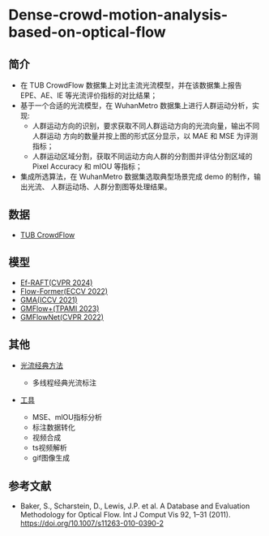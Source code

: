 # Dense-crowd-motion-analysis-based-on-optical-flow

## 简介

- 在 TUB CrowdFlow 数据集上对比主流光流模型，并在该数据集上报告 EPE、AE、IE 等光流评价指标的对比结果；
- 基于一个合适的光流模型，在 WuhanMetro 数据集上进行人群运动分析，实现:
  - 人群运动方向的识别，要求获取不同人群运动方向的光流向量，输出不同人群运动
方向的数量并按上图的形式区分显示，以 MAE 和 MSE 为评测指标；
  - 人群运动区域分割，获取不同运动方向人群的分割图并评估分割区域的 Pixel 
Accuracy 和 mIOU 等指标；
- 集成所选算法，在 WuhanMetro 数据集选取典型场景完成 demo 的制作，输出光流、
人群运动场、人群分割图等处理结果。

## 数据

- [TUB CrowdFlow](https://github.com/zhengcyyy/Dense-crowd-motion-analysis-based-on-optical-flow/tree/main/GMFlowNet)

## 模型

- [Ef-RAFT(CVPR 2024)](https://github.com/zhengcyyy/Dense-crowd-motion-analysis-based-on-optical-flow/tree/main/Ef-RAFT_commit)
- [Flow-Former(ECCV 2022)](https://github.com/zhengcyyy/Dense-crowd-motion-analysis-based-on-optical-flow/tree/main/Flow-Former)
- [GMA(ICCV 2021)](https://github.com/zhengcyyy/Dense-crowd-motion-analysis-based-on-optical-flow/tree/main/GMA)
- [GMFlow+(TPAMI 2023)](https://github.com/zhengcyyy/Dense-crowd-motion-analysis-based-on-optical-flow/tree/main/GMFlow%2B)
- [GMFlowNet(CVPR 2022)](https://github.com/zhengcyyy/Dense-crowd-motion-analysis-based-on-optical-flow/tree/main/GMFlowNet)

## 其他

* [光流经典方法](https://github.com/zhengcyyy/Dense-crowd-motion-analysis-based-on-optical-flow/tree/main/TraditionMethod)

  * 多线程经典光流标注

* [工具](https://github.com/zhengcyyy/Dense-crowd-motion-analysis-based-on-optical-flow/tree/main/utils)

  * MSE、mlOU指标分析
  * 标注数据转化
  * 视频合成
  * ts视频解析
  * gif图像生成

## 参考文献

* Baker, S., Scharstein, D., Lewis, J.P. et al. A Database and Evaluation Methodology for Optical Flow. Int J Comput Vis 92, 1–31 (2011). https://doi.org/10.1007/s11263-010-0390-2
